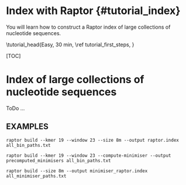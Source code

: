 # Index with Raptor {#tutorial_index}

You will learn how to construct a Raptor index of large collections of nucleotide sequences.

\tutorial_head{Easy, 30 min, \ref tutorial_first_steps, }

[TOC]

# Index of large collections of nucleotide sequences

ToDo ...

## EXAMPLES

`raptor build --kmer 19 --window 23 --size 8m --output raptor.index all_bin_paths.txt`

`raptor build --kmer 19 --window 23 --compute-minimiser --output precomputed_minimisers all_bin_paths.txt`

`raptor build --size 8m --output minimiser_raptor.index all_minimiser_paths.txt`
